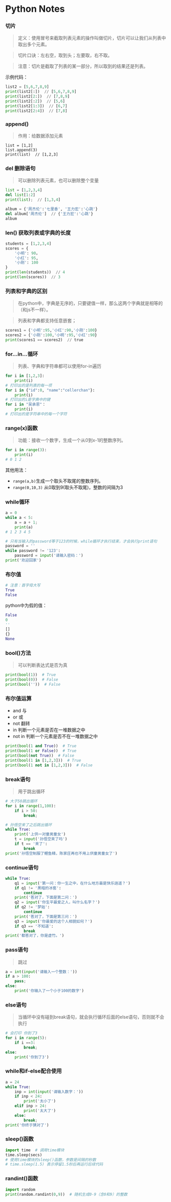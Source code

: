 # Python Notes

### 切片
> 定义：使用冒号来截取列表元素的操作叫做切片，切片可以让我们从列表中取出多个元素。

> 切片口诀：左右空，取到头；左要取，右不取。

> 注意：切片是截取了列表的某一部分，所以取到的结果还是列表。

示例代码：
```python
list2 = [5,6,7,8,9]
print(list2[:])  // [5,6,7,8,9]
print(list2[2:])  // [7,8,9]
print(list2[:2])  // [5,6]
print(list2[1:3])  // [6,7]
print(list2[2:4])  // [7,8]
```

### append()

> 作用：给数据添加元素
```
list = [1,2]
list.append(3)
print(list)  // [1,2,3]
```

### del 删除语句
> 可以删除列表元素，也可以删除整个变量
```python
list = [1,2,3,4]
del list[1:2]
print(list);  // [1,3,4]

album = {'周杰伦':'七里香', '王力宏':'心跳'}
del album['周杰伦']  // {'王力宏':'心跳'}
album
```

### len()  获取列表或字典的长度
```python
students = [1,2,3,4]
scores = {
    '小明': 90，
    '小红': 95,
    '小刚': 100
}
print(len(students))  // 4
print(len(scores))  // 3
```

### 列表和字典的区别
> 在python中，字典是无序的，只要键值一样，那么这两个字典就是相等的（和js不一样）。

> 列表和字典都支持任意嵌套；
```python
scores1 = {'小明':95,'小红':90,'小刚':100}
scores2 = {'小刚':100,'小明':95,'小红':90}
print(scores1 == scores2)  // true
```

### for...in...循环
> 列表、字典和字符串都可以使用for-in遍历
```python
for i in [1,2,3]:
    print(i)
# 打印出的是列表的每一项
for i in {"id":0, "name":"cellerchan"}:
    print(i)   
# 打印出的i是字典中的键
for i in "吴承恩"：
    print(i)
# 打印出的是字符串中的每一个字符
```

### range(x)函数
> 功能：接收一个数字，生成一个从0到x-1的整数序列。
```python
for i in range(3):
    print(i)
# 0 1 2 
```

其他用法：
- `range(a,b)`生成一个取头不取尾的整数序列。
- `range(0,10,3)` 从0取到9(取头不取尾)，整数的间隔为3

### while循环
```python
a = 0
while a < 5:
    a = a + 1;
    print(a)
# 1 2 3 4 5
```
```python
# 只有当输入的password等于123的时候，while循环才执行结束，才会执行print语句
password = ''
while password != '123':   
    password = input('请输入密码：')
print('欢迎回家')
```

### 布尔值
```python
# 注意：首字母大写
True
False
```
python中为假的值：
```python
False
0
''
[]
{}
None
```

### bool()方法
> 可以判断表达式是否为真
```python
print(bool(1))  # True
print(bool(0))  # False
print(bool(''))  # False
```

### 布尔值运算
- and  与
- or   或
- not  翻转
- in   判断一个元素是否在一堆数据之中
- not in 判断一个元素是否不在一堆数据之中
```python
print(bool(1 and True))  # True
print(bool(1 or False))  # True
print(bool(not True))  # False
print(bool(1 in [1,2,3]))  # True
print(bool(1 not in [1,2,3]))  # False
```

### break语句
> 用于跳出循环
```python
# 大于50跳出循环
for i in range(1,100):
    if i > 50:
        break;

# 孙悟空来了之后跳出循环
while True:    
    print('上供一对童男童女')
    t = input('孙悟空来了吗')
    if t == '来了':
        break
print('孙悟空制服了鲤鱼精，陈家庄再也不用上供童男童女了')
```

### continue语句
```python
while True:
    q1 = input('第一问：你一生之中，在什么地方最是快乐逍遥？')
    if q1 != '黑暗的冰窖':
        continue
    print('答对了，下面是第二问：')
    q2 = input('你生平最爱之人，叫什么名字？')
    if q2 != '梦姑':
        continue
    print('答对了，下面是第三问：')
    q3 = input('你最爱的这个人相貌如何？')
    if q3 == '不知道':
        break
print('都答对了，你是虚竹。')
```

### pass语句
> 跳过
```python
a = int(input('请输入一个整数：'))
if a > 100:
    pass;
else:
    print('你输入了一个小于100的数字')
```

### else语句
> 当循环中没有碰到break语句，就会执行循环后面的else语句，否则就不会执行
```python
# 会打印 你到了3
for i in range(5):
    if i ==3:
        break;
else:
    print('你到了3')
```

### while和if-else配合使用
```python
a = 24
while True:
    inp = int(input('请输入数字：'))
    if inp < 24:
        print('太小了')
    elif inp > 24:
    	print('太大了')
    else:
        break;
print('你终于猜对了')
```

### sleep()函数
```python
import time  # 调用time模块
time.sleep(secs)  
# 使用time模块的sleep()函数，参数是间隔的秒数
# time.sleep(1.5) 表示停留1.5秒后再运行后续代码
```

### randint()函数
```python
import random
print(random.randint(0,9))  # 随机生成0-9（含0和9）的整数
```